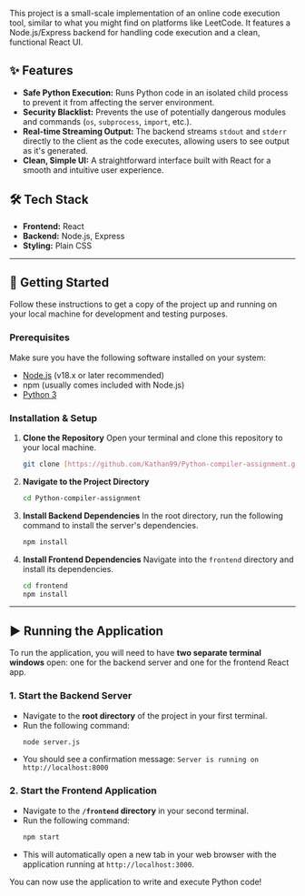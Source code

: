 This project is a small-scale implementation of an online code execution tool, similar to what you might find on platforms like LeetCode. It features a Node.js/Express backend for handling code execution and a clean, functional React UI.

## ✨ Features

* **Safe Python Execution:** Runs Python code in an isolated child process to prevent it from affecting the server environment.
* **Security Blacklist:** Prevents the use of potentially dangerous modules and commands (`os`, `subprocess`, `import`, etc.).
* **Real-time Streaming Output:** The backend streams `stdout` and `stderr` directly to the client as the code executes, allowing users to see output as it's generated.
* **Clean, Simple UI:** A straightforward interface built with React for a smooth and intuitive user experience.

## 🛠️ Tech Stack

* **Frontend:** React
* **Backend:** Node.js, Express
* **Styling:** Plain CSS

---

## 🚀 Getting Started

Follow these instructions to get a copy of the project up and running on your local machine for development and testing purposes.

### Prerequisites

Make sure you have the following software installed on your system:

* [Node.js](https://nodejs.org/en/) (v18.x or later recommended)
* npm (usually comes included with Node.js)
* [Python 3](https://www.python.org/downloads/)

### Installation & Setup

1.  **Clone the Repository**
    Open your terminal and clone this repository to your local machine.
    ```bash
    git clone [https://github.com/Kathan99/Python-compiler-assignment.git](https://github.com/Kathan99/Python-compiler-assignment.git)
    ```

2.  **Navigate to the Project Directory**
    ```bash
    cd Python-compiler-assignment
    ```

3.  **Install Backend Dependencies**
    In the root directory, run the following command to install the server's dependencies.
    ```bash
    npm install
    ```

4.  **Install Frontend Dependencies**
    Navigate into the `frontend` directory and install its dependencies.
    ```bash
    cd frontend
    npm install
    ```

---

## ▶️ Running the Application

To run the application, you will need to have **two separate terminal windows** open: one for the backend server and one for the frontend React app.

### 1. Start the Backend Server

* Navigate to the **root directory** of the project in your first terminal.
* Run the following command:
    ```bash
    node server.js
    ```
* You should see a confirmation message: `Server is running on http://localhost:8000`

### 2. Start the Frontend Application

* Navigate to the **`/frontend` directory** in your second terminal.
* Run the following command:
    ```bash
    npm start
    ```
* This will automatically open a new tab in your web browser with the application running at `http://localhost:3000`.

You can now use the application to write and execute Python code!
